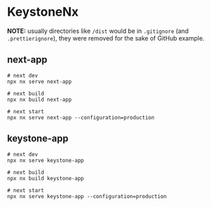 # KeystoneNx

**NOTE:** usually directories like `/dist` would be in `.gitignore` (and `.prettierignore`), they were removed for the sake of GitHub example.

## next-app

```
# next dev
npx nx serve next-app

# next build
npx nx build next-app

# next start
npx nx serve next-app --configuration=production
```

## keystone-app

```
# next dev
npx nx serve keystone-app

# next build
npx nx build keystone-app

# next start
npx nx serve keystone-app --configuration=production
```
